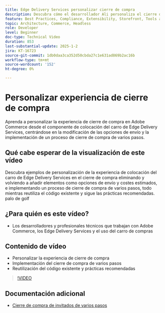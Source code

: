 ```yaml
---
title: Edge Delivery Services personalizar cierre de compra
description: Descubra cómo el desarrollador Ali personaliza el cierre de compra de Adobe Commerce, incluidas las opciones de entrega y el cierre de compra de varios pasos, mediante las prácticas recomendadas y la reutilización del código. palo de golf
feature: Best Practices, Compliance, Extensibility, Storefront, Tools and External Services
topic: Architecture, Commerce, Headless
role: Developer
level: Beginner
doc-type: Technical Video
duration: 853
last-substantial-update: 2025-1-2
jira: KT-16723
source-git-commit: 1db0daa3ca352d50cbda27c1e631ad869b2ac16b
workflow-type: tm+mt
source-wordcount: '152'
ht-degree: 0%

---
```


# Personalizar experiencia de cierre de compra

Aprenda a personalizar la experiencia de cierre de compra en Adobe Commerce desde el componente de colocación del carro de Edge Delivery Services, centrándose en la modificación de las opciones de envío y la implementación de un proceso de cierre de compra de varios pasos.

## Qué cabe esperar de la visualización de este vídeo

Descubra ejemplos de personalización de la experiencia de colocación del carro de Edge Delivery Services en el cierre de compra eliminando y volviendo a añadir elementos como opciones de envío y costes estimados, e implementando un proceso de cierre de compra de varios pasos, todo mientras reutiliza el código existente y sigue las prácticas recomendadas. palo de golf

## ¿Para quién es este vídeo?

* Los desarrolladores y profesionales técnicos que trabajan con Adobe Commerce, los Edge Delivery Services y el uso del carro de compras

## Contenido de vídeo

* Personalizar la experiencia de cierre de compra
* Implementación del cierre de compra de varios pasos&#x200B;
* Reutilización del código existente y prácticas recomendadas

>[!VIDEO](https://video.tv.adobe.com/v/3442650?learn=on)

## Documentación adicional

* [Cierre de compra de invitados de varios pasos](https://experienceleague.adobe.com/developer/commerce/storefront/dropins/checkout/tutorials/multi-step/)
